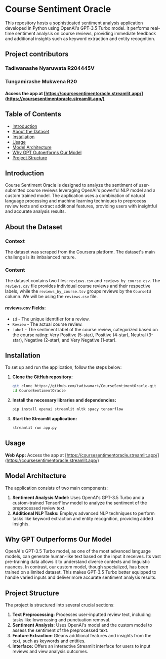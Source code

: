 # Course Sentiment Oracle

This repository hosts a sophisticated sentiment analysis application developed in Python using OpenAI's GPT-3.5 Turbo model. It performs real-time sentiment analysis on course reviews, providing immediate feedback and additional insights such as keyword extraction and entity recognition.

## Project contributors
### Tadiwanashe Nyaruwata R204445V
### Tungamirashe Mukwena R20

#### Access the app at [https://coursesentimentoracle.streamlit.app/](https://coursesentimentoracle.streamlit.app/)

## Table of Contents

- [Introduction](#introduction)
- [About the Dataset](#about-the-dataset)
- [Installation](#installation)
- [Usage](#usage)
- [Model Architecture](#model-architecture)
- [Why GPT Outperforms Our Model](#why-gpt-outperforms)
- [Project Structure](#project-structure)

## Introduction

Course Sentiment Oracle is designed to analyze the sentiment of user-submitted course reviews leveraging OpenAI's powerful NLP model and a custom trained model. The application uses a combination of natural language processing and machine learning techniques to preprocess review texts and extract additional features, providing users with insightful and accurate analysis results.

## About the Dataset

### Context
The dataset was scraped from the Coursera platform. The dataset's main challenge is its imbalanced nature.

### Content
The dataset contains two files: `reviews.csv` and `reviews_by_course.csv`. The `reviews.csv` file provides individual course reviews and their respective labels, while the `reviews_by_course.tsv` groups reviews by the `CourseId` column. We will be using the `reviews.csv` file.

#### reviews.csv Fields:
- `Id` - The unique identifier for a review.
- `Review` - The actual course review.
- `Label` - The sentiment label of the course review, categorized based on the course rating: Very Positive (5-star), Positive (4-star), Neutral (3-star), Negative (2-star), and Very Negative (1-star).

## Installation

To set up and run the application, follow the steps below:

1. **Clone the GitHub repository:**
    ```sh
    git clone https://github.com/tadiwamark/CourseSentimentOracle.git
    cd CourseSentimentOracle
    ```

2. **Install the necessary libraries and dependencies:**
    ```sh
    pip install openai streamlit nltk spacy tensorflow
    ```

3. **Start the Streamlit application:**
    ```sh
    streamlit run app.py
    ```

## Usage

**Web App:** Access the app at [https://coursesentimentoracle.streamlit.app/](https://coursesentimentoracle.streamlit.app/)

## Model Architecture

The application consists of two main components:

1. **Sentiment Analysis Model:** Uses OpenAI's GPT-3.5 Turbo and a custom-trained TensorFlow model to analyze the sentiment of the preprocessed review text.
2. **Additional NLP Tasks:** Employs advanced NLP techniques to perform tasks like keyword extraction and entity recognition, providing added insights.

## Why GPT Outperforms Our Model

OpenAI's GPT-3.5 Turbo model, as one of the most advanced language models, can generate human-like text based on the input it receives. Its vast pre-training data allows it to understand diverse contexts and linguistic nuances. In contrast, our custom model, though specialized, has been trained on a limited dataset. This makes GPT-3.5 Turbo better equipped to handle varied inputs and deliver more accurate sentiment analysis results.

## Project Structure

The project is structured into several crucial sections:

1. **Text Preprocessing:** Processes user-inputted review text, including tasks like lowercasing and punctuation removal.
2. **Sentiment Analysis:** Uses OpenAI's model and the custom model to assess the sentiment of the preprocessed text.
3. **Feature Extraction:** Gleans additional features and insights from the text, such as keywords and entities.
4. **Interface:** Offers an interactive Streamlit interface for users to input reviews and view analysis outcomes.

